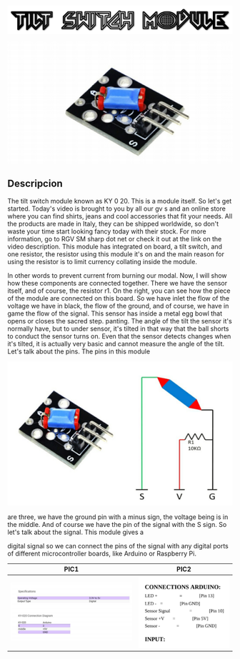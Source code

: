 ![](p5.png)

![](p6.PNG)

## Descripcion

The tilt switch module known as KY 0 20. This is a module itself. So
let's get started. Today's video is brought to you by all our gv s and
an online store where you can find shirts, jeans and cool accessories
that fit your needs. All the products are made in Italy, they can be
shipped worldwide, so don't waste your time start looking fancy
today with their stock. For more information, go to RGV SM sharp
dot net or check it out at the link on the video description. This
module has integrated on board, a tilt switch, and one resistor, the
resistor using this module it's on and the main reason for using the
resistor is to limit currency collating inside the module.

In other words to prevent current from burning our modal. Now, I
will show how these components are connected together. There we
have the sensor itself, and of course, the resistor r1. On the right, you
can see how the piece of the module are connected on this board. So
we have inlet the flow of the voltage we have in black, the flow of
the ground, and of course, we have in game the flow of the signal.
This sensor has inside a metal egg bowl that opens or closes the
sacred step. panting.
The angle of the tilt the sensor it's normally have, but to under
sensor, it's tilted in that way that the ball shorts to conduct the sensor
turns on. Even that the sensor detects changes when it's tilted, it is
actually very basic and cannot measure the angle of the tilt. Let's talk
about the pins. The pins in this module

![](p7.PNG)

are three, we have the ground pin with a minus sign, the voltage
being is in the middle. And of course we have the pin of the signal
with the S sign. So let's talk about the signal. This module gives a


digital signal so we can connect the pins of the signal with any
digital ports of different microcontroller boards, like Arduino or
Raspberry Pi.


PIC1 | PIC2 |
------------ | -------------|
![](p8.PNG) | ![](p9.PNG)

